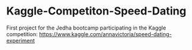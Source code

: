 # Kaggle-Competiton-Speed-Dating
First project for the Jedha bootcamp participating in the Kaggle competition: https://www.kaggle.com/annavictoria/speed-dating-experiment
